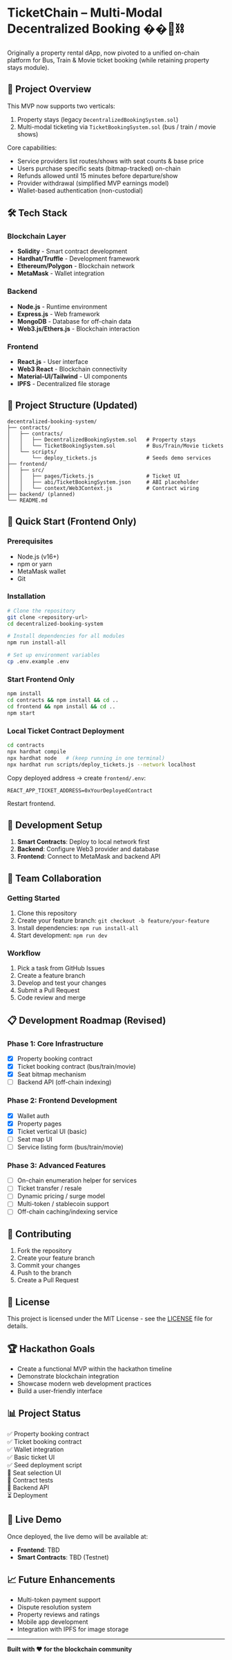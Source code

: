 # TicketChain – Multi-Modal Decentralized Booking ��🏨⛓️

Originally a property rental dApp, now pivoted to a unified on-chain platform for Bus, Train & Movie ticket booking (while retaining property stays module).

## 🚀 Project Overview

This MVP now supports two verticals:
1. Property stays (legacy `DecentralizedBookingSystem.sol`)
2. Multi-modal ticketing via `TicketBookingSystem.sol` (bus / train / movie shows)

Core capabilities:
- Service providers list routes/shows with seat counts & base price
- Users purchase specific seats (bitmap-tracked) on-chain
- Refunds allowed until 15 minutes before departure/show
- Provider withdrawal (simplified MVP earnings model)
- Wallet-based authentication (non-custodial)

## 🛠️ Tech Stack

### Blockchain Layer
- **Solidity** - Smart contract development
- **Hardhat/Truffle** - Development framework
- **Ethereum/Polygon** - Blockchain network
- **MetaMask** - Wallet integration

### Backend
- **Node.js** - Runtime environment
- **Express.js** - Web framework
- **MongoDB** - Database for off-chain data
- **Web3.js/Ethers.js** - Blockchain interaction

### Frontend
- **React.js** - User interface
- **Web3 React** - Blockchain connectivity
- **Material-UI/Tailwind** - UI components
- **IPFS** - Decentralized file storage

## 📁 Project Structure (Updated)

```
decentralized-booking-system/
├── contracts/
│   ├── contracts/
│   │   ├── DecentralizedBookingSystem.sol   # Property stays
│   │   └── TicketBookingSystem.sol          # Bus/Train/Movie tickets
│   └── scripts/
│       └── deploy_tickets.js                # Seeds demo services
├── frontend/
│   ├── src/
│   │   ├── pages/Tickets.js                 # Ticket UI
│   │   ├── abi/TicketBookingSystem.json     # ABI placeholder
│   │   └── context/Web3Context.js           # Contract wiring
├── backend/ (planned)
└── README.md
```

## 🚀 Quick Start (Frontend Only)

### Prerequisites
- Node.js (v16+)
- npm or yarn
- MetaMask wallet
- Git

### Installation
```bash
# Clone the repository
git clone <repository-url>
cd decentralized-booking-system

# Install dependencies for all modules
npm run install-all

# Set up environment variables
cp .env.example .env
```

### Start Frontend Only
```bash
npm install
cd contracts && npm install && cd ..
cd frontend && npm install && cd ..
npm start
```

### Local Ticket Contract Deployment
```bash
cd contracts
npx hardhat compile
npx hardhat node   # (keep running in one terminal)
npx hardhat run scripts/deploy_tickets.js --network localhost
```
Copy deployed address → create `frontend/.env`:
```
REACT_APP_TICKET_ADDRESS=0xYourDeployedContract
```
Restart frontend.

## 🔧 Development Setup

1. **Smart Contracts**: Deploy to local network first
2. **Backend**: Configure Web3 provider and database
3. **Frontend**: Connect to MetaMask and backend API

## 👥 Team Collaboration

### Getting Started
1. Clone this repository
2. Create your feature branch: `git checkout -b feature/your-feature`
3. Install dependencies: `npm run install-all`
4. Start development: `npm run dev`

### Workflow
1. Pick a task from GitHub Issues
2. Create a feature branch
3. Develop and test your changes
4. Submit a Pull Request
5. Code review and merge

## 📋 Development Roadmap (Revised)

### Phase 1: Core Infrastructure
- [x] Property booking contract
- [x] Ticket booking contract (bus/train/movie)
- [x] Seat bitmap mechanism
- [ ] Backend API (off-chain indexing)

### Phase 2: Frontend Development
- [x] Wallet auth
- [x] Property pages
- [x] Ticket vertical UI (basic)
- [ ] Seat map UI
- [ ] Service listing form (bus/train/movie)

### Phase 3: Advanced Features
- [ ] On-chain enumeration helper for services
- [ ] Ticket transfer / resale
- [ ] Dynamic pricing / surge model
- [ ] Multi-token / stablecoin support
- [ ] Off-chain caching/indexing service

## 🤝 Contributing

1. Fork the repository
2. Create your feature branch
3. Commit your changes
4. Push to the branch
5. Create a Pull Request

## 📄 License

This project is licensed under the MIT License - see the [LICENSE](LICENSE) file for details.

## 🏆 Hackathon Goals

- Create a functional MVP within the hackathon timeline
- Demonstrate blockchain integration
- Showcase modern web development practices
- Build a user-friendly interface

## 📊 Project Status

✅ Property booking contract  
✅ Ticket booking contract  
✅ Wallet integration  
✅ Basic ticket UI  
✅ Seed deployment script  
🔄 Seat selection UI  
🔄 Contract tests  
🔄 Backend API  
⏳ Deployment  

## 🎯 Live Demo

Once deployed, the live demo will be available at:
- **Frontend**: TBD
- **Smart Contracts**: TBD (Testnet)

## 📈 Future Enhancements

- Multi-token payment support
- Dispute resolution system
- Property reviews and ratings
- Mobile app development
- Integration with IPFS for image storage

---

**Built with ❤️ for the blockchain community**